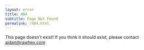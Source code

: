 ```yaml
---
layout: error
title: 404
subtitle: Page Not Found
permalink: /404.html
---
```


This page doesn't exist! If you think it should exist, please contact <a href='ma&#105;l&#116;&#111;&#58;aida&#110;&#64;r%&#54;1w%6&#56;e&#120;%2Ec%6Fm'>a&#105;&#100;an&#64;r&#97;w&#104;ex&#46;com</a>
